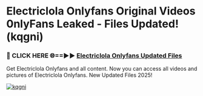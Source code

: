 # Electriclola Onlyfans Original Videos 0nlyFans Leaked - Files Updated! (kqgni)

<h3>🔴 CLICK HERE 🌐==►► <a href="https://tinyurl.com/2m67pmp6" rel="nofollow">Electriclola Onlyfans Updated Files</a></h3>

Get Electriclola Onlyfans and all content. Now you can access all videos and pictures of Electriclola Onlyfans. New Updated Files 2025!

[![kqgni](https://i.imgur.com/H4QAA4z.gif)](https://tinyurl.com/2m67pmp6)